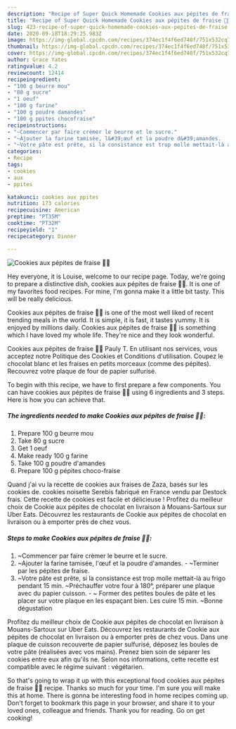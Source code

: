 ```yaml
---
description: "Recipe of Super Quick Homemade Cookies aux pépites de fraise 🍓🍪"
title: "Recipe of Super Quick Homemade Cookies aux pépites de fraise 🍓🍪"
slug: 423-recipe-of-super-quick-homemade-cookies-aux-pepites-de-fraise
date: 2020-09-18T18:29:25.983Z
image: https://img-global.cpcdn.com/recipes/374ec1f4f6ed740f/751x532cq70/cookies-aux-pepites-de-fraise-🍓🍪-photo-principale-de-la-recette.jpg
thumbnail: https://img-global.cpcdn.com/recipes/374ec1f4f6ed740f/751x532cq70/cookies-aux-pepites-de-fraise-🍓🍪-photo-principale-de-la-recette.jpg
cover: https://img-global.cpcdn.com/recipes/374ec1f4f6ed740f/751x532cq70/cookies-aux-pepites-de-fraise-🍓🍪-photo-principale-de-la-recette.jpg
author: Grace Yates
ratingvalue: 4.2
reviewcount: 12414
recipeingredient:
- "100 g beurre mou"
- "80 g sucre"
- "1 oeuf"
- "100 g farine"
- "100 g poudre damandes"
- "100 g ppites chocofraise"
recipeinstructions:
- "~Commencer par faire crèmer le beurre et le sucre."
- "~Ajouter la farine tamisée, l&#39;œuf et la poudre d&#39;amandes.   ~Terminer par les pépites de fraise."
- "~Votre pâte est prête, si la consistance est trop molle mettait-là au frigo pendant 15 min. ~Préchauffer votre four à 180°, préparer une plaque avec du papier cuisson.  ~ Former des petites boules de pâte et les placer sur votre plaque en les espaçant bien. Les cuire 15 min. ~Bonne dégustation"
categories:
- Recipe
tags:
- cookies
- aux
- ppites

katakunci: cookies aux ppites 
nutrition: 173 calories
recipecuisine: American
preptime: "PT35M"
cooktime: "PT32M"
recipeyield: "1"
recipecategory: Dinner

---
```



![Cookies aux pépites de fraise 🍓🍪](https://img-global.cpcdn.com/recipes/374ec1f4f6ed740f/751x532cq70/cookies-aux-pepites-de-fraise-🍓🍪-photo-principale-de-la-recette.jpg)

Hey everyone, it is Louise, welcome to our recipe page. Today, we're going to prepare a distinctive dish, cookies aux pépites de fraise 🍓🍪. It is one of my favorites food recipes. For mine, I'm gonna make it a little bit tasty. This will be really delicious.

Cookies aux pépites de fraise 🍓🍪 is one of the most well liked of recent trending meals in the world. It is simple, it is fast, it tastes yummy. It is enjoyed by millions daily. Cookies aux pépites de fraise 🍓🍪 is something which I have loved my whole life. They're nice and they look wonderful.

Cookies aux pépites de fraise 🍓🍪 Pauly T. En utilisant nos services, vous acceptez notre Politique des Cookies et Conditions d&#39;utilisation. Coupez le chocolat blanc et les fraises en petits morceaux (comme des pépites). Recouvrez votre plaque de four de papier sulfurisé.


To begin with this recipe, we have to first prepare a few components. You can have cookies aux pépites de fraise 🍓🍪 using 6 ingredients and 3 steps. Here is how you can achieve that.

<!--inarticleads1-->

##### The ingredients needed to make Cookies aux pépites de fraise 🍓🍪:

1. Prepare 100 g beurre mou
1. Take 80 g sucre
1. Get 1 oeuf
1. Make ready 100 g farine
1. Take 100 g poudre d&#39;amandes
1. Prepare 100 g pépites choco-fraise


Quand j&#39;ai vu la recette de cookies aux fraises de Zaza, basés sur les cookies de. cookies noisette Serebis fabriqué en France vendu par Destock frais. Cette recette de cookies est facile et délicieuse ! Profitez du meilleur choix de Cookie aux pépites de chocolat en livraison à Mouans-Sartoux sur Uber Eats. Découvrez les restaurants de Cookie aux pépites de chocolat en livraison ou à emporter près de chez vous. 

<!--inarticleads2-->

##### Steps to make Cookies aux pépites de fraise 🍓🍪:

1. ~Commencer par faire crèmer le beurre et le sucre.
1. ~Ajouter la farine tamisée, l&#39;œuf et la poudre d&#39;amandes.  -  ~Terminer par les pépites de fraise.
1. ~Votre pâte est prête, si la consistance est trop molle mettait-là au frigo pendant 15 min. ~Préchauffer votre four à 180°, préparer une plaque avec du papier cuisson.  - ~ Former des petites boules de pâte et les placer sur votre plaque en les espaçant bien. Les cuire 15 min. ~Bonne dégustation


Profitez du meilleur choix de Cookie aux pépites de chocolat en livraison à Mouans-Sartoux sur Uber Eats. Découvrez les restaurants de Cookie aux pépites de chocolat en livraison ou à emporter près de chez vous. Dans une plaque de cuisson recouverte de papier sulfurisé, déposez les boules de votre pâte (réalisées avec vos mains). Prenez bien soin de séparer les cookies entre eux afin qu&#39;ils ne. Selon nos informations, cette recette est compatible avec le régime suivant : végétarien. 

So that's going to wrap it up with this exceptional food cookies aux pépites de fraise 🍓🍪 recipe. Thanks so much for your time. I'm sure you will make this at home. There is gonna be interesting food in home recipes coming up. Don't forget to bookmark this page in your browser, and share it to your loved ones, colleague and friends. Thank you for reading. Go on get cooking!

